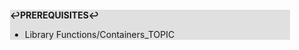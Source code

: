 <div style="margin:2em; background-color: #e0e0e0;">

<strong>↩PREREQUISITES↩</strong>

 * Library Functions/Containers_TOPIC

</div>

